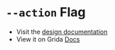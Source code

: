 # `--action` Flag

- Visit the [design documentation](../docs/--action.md)
- View it on Grida [Docs](https://grida.co/docs/flags/--action)

